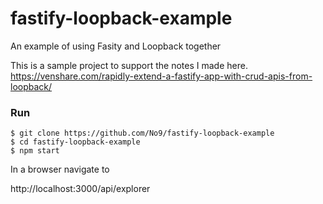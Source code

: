 # fastify-loopback-example
An example of using Fasity and Loopback together

This is a sample project to support the notes I made here.
https://venshare.com/rapidly-extend-a-fastify-app-with-crud-apis-from-loopback/ 

### Run
```
$ git clone https://github.com/No9/fastify-loopback-example
$ cd fastify-loopback-example
$ npm start
```
In a browser navigate to 

http://localhost:3000/api/explorer

